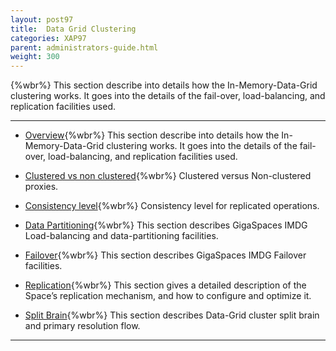```yaml
---
layout: post97
title:  Data Grid Clustering
categories: XAP97
parent: administrators-guide.html
weight: 300
---
```


{%wbr%}
 This section describe into details how the In-Memory-Data-Grid clustering works. It goes into the details of the fail-over, load-balancing, and replication facilities used.


<hr/>



- [Overview](data-grid-clustering-overview.html){%wbr%}
This section describe into details how the In-Memory-Data-Grid clustering works. It goes into the details of the fail-over, load-balancing, and replication facilities used.


- [Clustered vs non clustered](clustered-vs-non-clustered-proxies.html){%wbr%}
Clustered versus Non-clustered proxies.

- [Consistency level](consistency-level.html){%wbr%}
Consistency level for replicated operations.

- [Data Partitioning](data-partitioning.html){%wbr%}
This section describes GigaSpaces IMDG Load-balancing and data-partitioning facilities.

- [Failover](failover.html){%wbr%}
This section describes GigaSpaces IMDG Failover facilities.

- [Replication](replication.html){%wbr%}
This section gives a detailed description of the Space’s replication mechanism, and how to configure and optimize it.

- [Split Brain](split-brain-and-primary-resolution.html){%wbr%}
This section describes Data-Grid cluster split brain and primary resolution flow.

<hr/>



